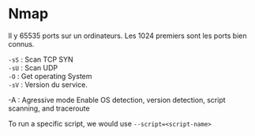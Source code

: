 # Nmap

Il y 65535 ports sur un ordinateurs. Les 1024 premiers sont les ports bien connus. 

``-sS`` : Scan TCP SYN  
``-sU`` : Scan UDP  
``-O`` : Get operating System  
``-sV`` : Version du service.  


-A : Agressive mode Enable OS detection, version detection, script scanning, and traceroute




To run a specific script, we would use ``--script=<script-name>``
